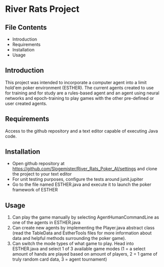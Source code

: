 # River Rats Project

## File Contents

- Introduction 
- Requirements
- Installation
- Usage


## Introduction

This project was intended to incorporate a computer agent into a limit
hold'em poker environment (ESTHER). The current agents created to use for training
and for study are a rules-based agent and an agent using neural networks and epoch-training
to play games with the other pre-defined or user created agents.


## Requirements

Access to the github repository and a text editor capable of executing Java code.


## Installation

- Open github repository at https://github.com/Slogemister/River_Rats_Poker_AI/settings and clone the project to your text editor
- For unit testing purposes, configure the tests around junit.jupiter
- Go to the file named ESTHER.java and execute it to launch the poker framework of ESTHER


## Usage

1. Can play the game manually by selecting AgentHumanCommandLine as one of the agents 
in ESTHER.java
2. Can create new agents by implementing the Player.java abstract class (read the TableData and EstherTools files for more information about data and helpful methods surrounding the poker game).
3. Can switch the mode types of what game to play. Head into ESTHER.java and select 1 of 3 available game modes (1 = a select amount of hands are played based on amount of players, 2 = 1 game of truly random card data, 3 = agent tournament)

